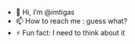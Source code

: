 - 👋 Hi, I’m @imtigas
- 📫 How to reach me : guess what?
- ⚡ Fun fact: I need to think about it

<!---
imtigas/imtigas is a ✨ special ✨ repository because its `README.md` (this file) appears on your GitHub profile.
You can click the Preview link to take a look at your changes.
--->
